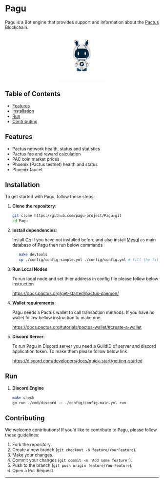 # Pagu
Pagu is a Bot engine that provides support and information about the [Pactus](https://pactus.org) Blockchain.

<p align="center">
    <img alt="Pagu" src="./assets/PAGU.png" width="150" height="150" />
</p>

## Table of Contents

- [Features](#features)
- [Installation](#installation)
- [Run](#run)
- [Contributing](#contributing)

## Features

- Pactus network health, status and statistics
- Pactus fee and reward calculation
- PAC coin market prices
- Phoenix (Pactus testnet) health and status 
- Phoenix faucet
  
## Installation

To get started with Pagu, follow these steps:

1. **Clone the repository**:
    ```bash
    git clone https://github.com/pagu-project/Pagu.git
    cd Pagu
    ```

2. **Install dependencies**:

   Install [Go](https://go.dev/doc/install) if you have not installed before and also install [Mysql](https://dev.mysql.com/downloads/workbench/) as main database of Pagu
then run below commands
   
    ```bash 
       make devtools
       cp ./config/config-sample.yml ./config/config.yml # fill the file with correct values
    ```
3. **Run Local Nodes**
   
   To run local node and set thier address in config file please follow below instruction

   https://docs.pactus.org/get-started/pactus-daemon/


4. **Wallet requirements**:
   
   Pagu needs a Pactus wallet to call transaction methods. If you have no wallet follow bellow instruction to make one.
 
   https://docs.pactus.org/tutorials/pactus-wallet/#create-a-wallet


5. **Discord Server**:
   
   To run Pagu in Discord server you need a GuildID of server and discord application token. To make them please follow below link

   https://discord.com/developers/docs/quick-start/getting-started
   
## Run
1. **Discord Engine**

    ```bash
    make check
    go run ./cmd/discord -c ./config/config.main.yml run
    ```

## Contributing

We welcome contributions! If you'd like to contribute to Pagu, please follow these guidelines:

1. Fork the repository.
2. Create a new branch (`git checkout -b feature/YourFeature`).
3. Make your changes.
4. Commit your changes (`git commit -m 'Add some feature'`).
5. Push to the branch (`git push origin feature/YourFeature`).
6. Open a Pull Request.

---
